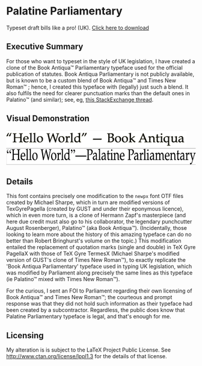 # Palatine Parliamentary
Typeset draft bills like a pro! (UK). [Click here to download](https://github.com/ezgranet/palatine-parliamentary/releases/download/2.0/all-fonts.zip)

## Executive Summary
For those who want to typeset in the style of UK legislation, I have created a clone of the Book Antiqua™ Parliamentary typeface used for the official publication of statutes.  Book Antiqua Parliamentary is not publicly available, but is known to be a custom blend of Book Antiqua™ and Times New Roman™  ; hence, I created this typeface with (legally) just such a blend.  It also fulfils the need for clearer punctuation marks than the default ones in Palatino™ (and similar); see, eg, [this StackExchange thread](https://tex.stackexchange.com/questions/359899/can-one-change-the-font-used-by-csquotes).


## Visual Demonstration


<img src="book-antiqua.png" height="45" />

<img src="palparl.png" height="45" />



## Details

This font contains precisely one modification to the `newpx` font OTF files created by Michael Sharpe, which in turn are modified versions of TexGyrePagella (created by GUST and under their eponymous licence), which in even more turn, is a clone of Hermann Zapf's masterpiece (and here due credit must also go to his collaborator, the legendary punchcutter August Rosenberger), Palatino™ (aka Book Antiqua™).  (Incidentally, those looking to learn more about the history of this amazing typeface can do no better than Robert Bringhurst's volume on the topic.) This modification  entailed the replacement of quotation marks (single and double) in TeX Gyre PagellaX with those of TeX Gyre TermesX (Michael Sharpe's modified version of GUST's clone of Times New Roman™), to  exactly replicate the 'Book Antiqua Parliamentary' typeface used in typing UK legislation, which was modified by Parliament along precisely the same lines as this typeface (ie Palatino™ mixed with Times New Roman™).  

For the curious, I sent an FOI to Parliament regarding their own licensing of Book Antiqua™ and Times New Roman™; the courteous and prompt response was that they did not hold such information as their typeface had been created by a subcontractor.  Regardless, the public does know that Palatine Parliamentary typeface is legal, and that's enough for me. 

## Licensing

My alteration is is subject to the LaTeX Project Public License. See http://www.ctan.org/license/lppl1.3
for the details of that license.  


